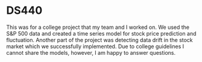 # DS440
This was for a college project that my team and I worked on. We used the S&P 500 data and created a time series model for stock price prediction and fluctuation. Another part of the project was detecting data drift in the stock market which we successfully implemented. Due to college guidelines I cannot share the models, however, I am happy to answer questions. 
